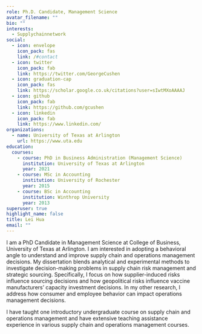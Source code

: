 ```yaml
---
role: Ph.D. Candidate, Management Science
avatar_filename: ""
bio: ""
interests:
  - Supplychainnetwork
social:
  - icon: envelope
    icon_pack: fas
    link: /#contact
  - icon: twitter
    icon_pack: fab
    link: https://twitter.com/GeorgeCushen
  - icon: graduation-cap
    icon_pack: fas
    link: https://scholar.google.co.uk/citations?user=sIwtMXoAAAAJ
  - icon: github
    icon_pack: fab
    link: https://github.com/gcushen
  - icon: linkedin
    icon_pack: fab
    link: https://www.linkedin.com/
organizations:
  - name: University of Texas at Arlington
    url: https://www.uta.edu
education:
  courses:
    - course: PhD in Business Administration (Management Science)
      institution: University of Texas at Arlington
      year: 2021
    - course: MSc in Accounting
      institution: University of Rochester
      year: 2015
    - course: BSc in Accounting
      institution: Winthrop University
      year: 2013
superuser: true
highlight_name: false
title: Lei Hua
email: ""
---
```

I am a PhD Candidate in Management Science at College of Business, University of Texas at Arlington. I am interested in adopting a behavioral angle to understand and improve supply chain and operations management decisions. My dissertation blends analytical and experimental methods to investigate decision-making problems in supply chain risk management and strategic sourcing. Specifically, I focus on how supplier-induced risks influence sourcing decisions and how geopolitical risks influence vaccine manufacturers’ capacity investment decisions. In my other research, I address how consumer and employee behavior can impact operations management decisions.

I have taught one introductory undergraduate course on supply chain and operations management and have extensive teaching assistance experience in various supply chain and operations management courses.